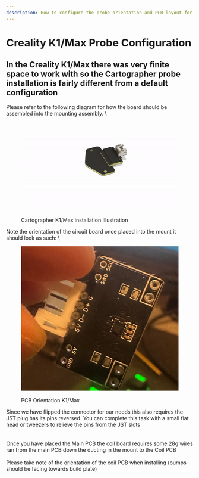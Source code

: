 ```yaml
---
description: How to configure the probe orientation and PCB layout for the installation
---
```


# Creality K1/Max Probe Configuration

##

## In the Creality K1/Max there was very finite space to work with so the Cartographer probe installation is fairly different from a default configuration

Please refer to the following diagram for how the board should be assembled into the mounting assembly.  \


<figure><img src="../../../.gitbook/assets/CartographerProbe-LowProfileV2.gif" alt=""><figcaption><p>Cartographer K1/Max installation Illustration</p></figcaption></figure>

Note the orientation of the circuit board once placed into the mount it should look as such: \


<figure><img src="../../../.gitbook/assets/PCB_Orientation_K1.PNG" alt=""><figcaption><p>PCB Orientation K1/Max</p></figcaption></figure>

Since we have flipped the connector for our needs this also requires the JST plug has its pins reversed. You can complete this task with a small flat head or tweezers to relieve the pins from the JST slots\
\
\
Once you have placed the Main PCB the coil board requires some 28g wires ran from the main PCB down the ducting in the mount to the Coil PCB \
\
Please take note of the orientation of the coil PCB when installing (bumps should be facing towards build plate)&#x20;
